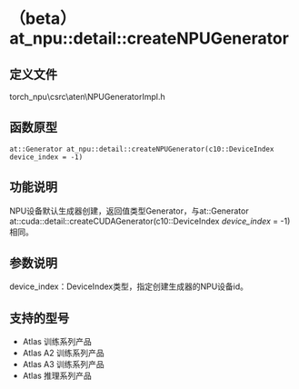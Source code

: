# （beta）at_npu::detail::createNPUGenerator

## 定义文件

torch_npu\csrc\aten\NPUGeneratorImpl.h

## 函数原型

```
at::Generator at_npu::detail::createNPUGenerator(c10::DeviceIndex device_index = -1)
```

## 功能说明

NPU设备默认生成器创建，返回值类型Generator，与at::Generator at::cuda::detail::createCUDAGenerator(c10::DeviceIndex  _device_index_  = -1)相同。

## 参数说明

device_index：DeviceIndex类型，指定创建生成器的NPU设备id。

## 支持的型号

- <term>Atlas 训练系列产品</term>
- <term>Atlas A2 训练系列产品</term>
- <term>Atlas A3 训练系列产品</term>
- <term>Atlas 推理系列产品</term>

